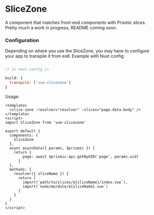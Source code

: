 # SliceZone

A component that matches front-end components with Prismic slices.
Pretty much a work in progress, README coming soon.

### Configuration

Depending on where you use the SliceZone, you may have to configure your app to transpile it from es6.
Example with Nuxt config:

```javascript

// in nuxt.config.js

build: {
  transpile: ['vue-slicezone']
}

````

Usage:

```vue
<template>
  <slice-zone :resolver="resolver" :slices="page.data.body" />
</template>
<script>
import SliceZone from 'vue-slicezone'

export default {
  components: {
    SliceZone
  },
  async asyncData({ params, $prismic }) {
    return {
        page: await $prismic.api.getByUID('page', params.uid)
      }
  },
  methods: {
    resolver({ sliceName }) {
      return [
        import(`path/to/slices/${sliceName}/index.vue`),
        import(`node/mo/dule/${sliceName}.vue`)
      ]
    }
  }
}
</script>
````
